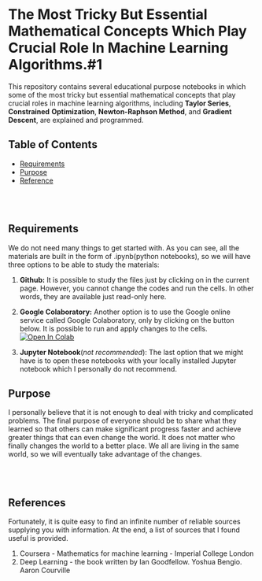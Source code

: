 # **The Most Tricky But Essential Mathematical Concepts Which Play Crucial Role In Machine Learning Algorithms.#1**

This repository contains several educational purpose notebooks in which some of the most tricky but essential mathematical concepts that play crucial roles in machine learning algorithms, including **Taylor Series**, **Constrained** **Optimization**, **Newton-Raphson Method**, and **Gradient Descent**, are explained and programmed.
<br> 

## **Table of Contents**
- <a href='#requirements'>Requirements</a>
- <a href='#purpose'>Purpose</a>
- <a href='#references'>Reference</a>
<br>
<br>

## **Requirements**
We do not need many things to get started with. As you can see, all the materials are built in the form of .ipynb(python notebooks), so we will have three options to be able to study the materials:
  1. **Github:**
   It is possible to study the files just by clicking on in the current page. However, you cannot change the codes and run the cells. In other words, they are available just read-only here.

  2. **Google Colaboratory:** Another option is to use the Google online service called Google Colaboratory, only by clicking on the button below. It is possible to run and apply changes to the cells.<br> [![Open In Colab](https://colab.research.google.com/assets/colab-badge.svg)](https://drive.google.com/file/d/12v347FZdJ-jbrPxP2cGQhD_UeMa91IfX/view?usp=sharing)

  3. **Jupyter Notebook**(*not recommended*):
  The last option that we might have is to open these notebooks with your locally installed Jupyter notebook which I personally do not recommend.

## **Purpose**
I personally believe that it is not enough to deal with tricky and complicated problems. The final purpose of everyone should be to share what they learned so that others can make significant progress faster and achieve greater things that can even change the world. It does not matter who finally changes the world to a better place. We all are living in the same world, so we will eventually take advantage of the changes.

<br><br>
## **References**
Fortunately, it is quite easy to find an infinite number of reliable sources supplying you with information. At the end, a list of sources that I found useful is provided.
  1. Coursera - Mathematics for machine learning - Imperial College London
  2. Deep Learning - the book written by Ian Goodfellow. Yoshua Bengio. Aaron Courville 
